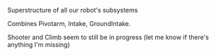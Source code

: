 Superstructure of all our robot's subsystems

Combines Pivotarm, Intake, GroundIntake.

Shooter and Climb seem to still be in progress (let me know if there's anything I'm missing)

